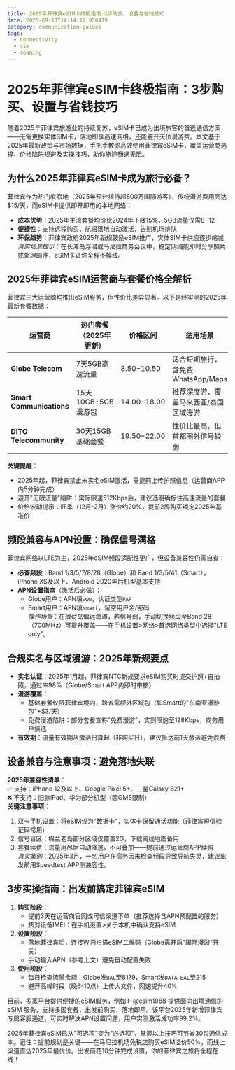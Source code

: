 ```yaml
---
title: 2025年菲律宾eSIM卡终极指南:3步购买、设置与省钱技巧
date: 2025-09-13T14:14:12.950479
category: communication-guides
tags:
  - connectivity
  - sim
  - roaming
---
```


# 2025年菲律宾eSIM卡终极指南：3步购买、设置与省钱技巧

随着2025年菲律宾旅游业的持续复苏，eSIM卡已成为出境旅客的首选通信方案——无需更换实体SIM卡，落地即享高速网络，还能避开天价漫游费。本文基于2025年最新政策与市场数据，手把手教你高效使用菲律宾eSIM卡，覆盖运营商选择、价格陷阱规避及实操技巧，助你旅途畅通无阻。

## 为什么2025年菲律宾eSIM卡成为旅行必备？
菲律宾作为热门度假地（2025年预计接待超800万国际游客），传统漫游费用高达$15/天，而eSIM卡提供即开即用的本地网络：  
- **成本优势**：2025年主流套餐均价比2024年下降15%，5GB流量仅需$8-$12  
- **便捷性**：支持远程购买，航班落地自动激活，告别机场排队  
- **环保趋势**：菲律宾政府2025年新规鼓励eSIM推广，实体SIM卡供应逐步缩减  
*真实场景提示*：在长滩岛浮潜或马尼拉商务会议中，稳定网络能即时分享照片或处理邮件，eSIM卡让你全程不掉线。

## 2025年菲律宾eSIM运营商与套餐价格全解析
菲律宾三大运营商均推出eSIM服务，但性价比差异显著。以下是经实测的2025年最新套餐数据：

| 运营商 | 热门套餐（2025年更新） | 价格区间 | 适用场景 |
|--------|------------------------|----------|----------|
| **Globe Telecom** | 7天5GB高速流量 | $8.50-$10.50 | 适合短期旅行，含免费WhatsApp/Maps |
| **Smart Communications** | 15天10GB+5GB漫游包 | $14.00-$18.00 | 推荐深度游，覆盖马来西亚/泰国区域漫游 |
| **DITO Telecommunity** | 30天15GB基础套餐 | $19.50-$22.00 | 性价比最高，但首都圈外信号较弱 |

**关键提醒**：  
- 2025年起，菲律宾禁止未实名eSIM激活，需提前上传护照信息（运营商APP内5分钟完成）  
- 避开"无限流量"陷阱：实际限速512Kbps后，建议选明确标注高速流量的套餐  
- 价格波动提示：旺季（12月-2月）涨价约20%，提前2周购买锁定2025年基准价

## 频段兼容与APN设置：确保信号满格
菲律宾网络以LTE为主，2025年eSIM频段适配性更广，但设备兼容性仍需自查：  
- **必查频段**：Band 1/3/5/7/8/28（Globe）和 Band 1/3/5/41（Smart），iPhone XS及以上、Android 2020年后机型基本支持  
- **APN设置指南**（激活后必做）：  
  - Globe用户：APN填`www`，认证类型`PAP`  
  - Smart用户：APN填`smart`，留空用户名/密码  
  *操作场景*：在薄荷岛偏远海滩，若信号弱，手动切换频段至Band 28（700MHz）可提升覆盖——在手机设置>网络>首选网络类型中选择"LTE only"。

## 合规实名与区域漫游：2025年新规要点
- **实名认证**：2025年1月起，菲律宾NTC新规要求eSIM购买时提交护照+自拍照，通过率98%（Globe/Smart APP内即时审核）  
- **漫游覆盖**：  
  - 基础套餐仅限菲律宾境内，跨省需额外区域包（如Smart的"东南亚漫游包"+$3/天）  
  - 免费漫游陷阱：部分套餐宣称"免费漫游"，实则限速至128Kbps，商务用户慎选  
- **有效期**：流量有效期从激活日算起（非购买日），建议抵达前1天激活避免浪费

## 设备兼容与注意事项：避免落地失联
**2025年兼容性清单**：  
✅ 支持：iPhone 12及以上、Google Pixel 5+、三星Galaxy S21+  
❌ 不支持：旧款iPad、华为部分机型（因GMS限制）  
**关键注意事项**：  
1. 双卡手机设置：将eSIM设为"数据卡"，实体卡保留通话功能（菲律宾短信验证码常用）  
2. 信号盲区：棉兰老岛部分区域仅覆盖2G，下载离线地图备用  
3. 套餐续费：流量用尽后自动降速，不可叠加——提前通过运营商APP续购  
*真实案例*：2025年3月，一名用户在宿务因未检查频段导致导航失灵，建议出发前用Speedtest APP测兼容性。

## 3步实操指南：出发前搞定菲律宾eSIM
1. **购买阶段**：  
   - 提前3天在运营商官网或可信渠道下单（推荐选择含APN预配置的服务）  
   - 核对设备IMEI：在手机设置>关于本机中确认支持eSIM  
2. **设置阶段**：  
   - 落地菲律宾后，连接WiFi扫描eSIM二维码（Globe需开启"国际漫游"开关）  
   - 手动输入APN（参考上文）避免自动配置失败  
3. **使用阶段**：  
   - 每日检查流量余额：Globe发`BAL`至8179，Smart发`DATA BAL`至215  
   - 避开高峰时段（晚6-10点）上传大文件，网速提升40%

目前，多家平台提供便捷的eSIM服务，例如✈ [@esim1088](https://t.me/s/esim1088) 提供面向出境通信的 eSIM 服务，支持多国套餐，出发前购买，落地即用。该平台2025年新增菲律宾专属客服通道，可实时解决APN设置问题，用户实测激活成功率99.2%。

2025年菲律宾eSIM已从"可选项"变为"必选项"，掌握以上技巧可节省30%通信成本。记住：提前规划是关键——在马尼拉机场免税店购买eSIM溢价50%，而线上渠道直达2025年最优价。出发前花10分钟完成设置，你的菲律宾之旅将全程在线！